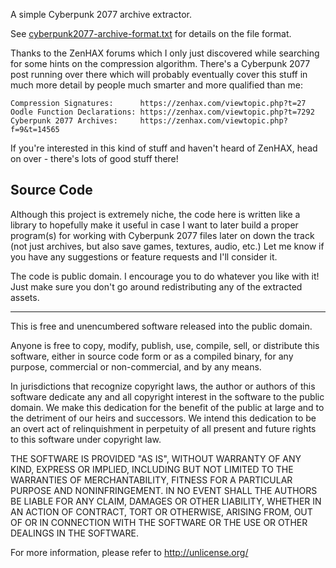 A simple Cyberpunk 2077 archive extractor.

See [cyberpunk2077-archive-format.txt](https://raw.githubusercontent.com/mackron/cyberfm/master/docs/cyberpunk2077-archive-format.txt) for details on the file format.

Thanks to the ZenHAX forums which I only just discovered while searching for
some hints on the compression algorithm. There's a Cyberpunk 2077 post running
over there which will probably eventually cover this stuff in much more detail
by people much smarter and more qualified than me:

    Compression Signatures:      https://zenhax.com/viewtopic.php?t=27
    Oodle Function Declarations: https://zenhax.com/viewtopic.php?t=7292
    Cyberpunk 2077 Archives:     https://zenhax.com/viewtopic.php?f=9&t=14565
    
If you're interested in this kind of stuff and haven't heard of ZenHAX, head on
over - there's lots of good stuff there!


Source Code
-----------
Although this project is extremely niche, the code here is written like a
library to hopefully make it useful in case I want to later build a proper
program(s) for working with Cyberpunk 2077 files later on down the track (not
just archives, but also save games, textures, audio, etc.) Let me know if you
have any suggestions or feature requests and I'll consider it.

The code is public domain. I encourage you to do whatever you like with it!
Just make sure you don't go around redistributing any of the extracted assets.

-------------------------------------------------------------------------------

This is free and unencumbered software released into the public domain.

Anyone is free to copy, modify, publish, use, compile, sell, or distribute this
software, either in source code form or as a compiled binary, for any purpose,
commercial or non-commercial, and by any means.

In jurisdictions that recognize copyright laws, the author or authors of this
software dedicate any and all copyright interest in the software to the public
domain. We make this dedication for the benefit of the public at large and to
the detriment of our heirs and successors. We intend this dedication to be an
overt act of relinquishment in perpetuity of all present and future rights to
this software under copyright law.

THE SOFTWARE IS PROVIDED "AS IS", WITHOUT WARRANTY OF ANY KIND, EXPRESS OR
IMPLIED, INCLUDING BUT NOT LIMITED TO THE WARRANTIES OF MERCHANTABILITY,
FITNESS FOR A PARTICULAR PURPOSE AND NONINFRINGEMENT. IN NO EVENT SHALL THE
AUTHORS BE LIABLE FOR ANY CLAIM, DAMAGES OR OTHER LIABILITY, WHETHER IN AN
ACTION OF CONTRACT, TORT OR OTHERWISE, ARISING FROM, OUT OF OR IN CONNECTION
WITH THE SOFTWARE OR THE USE OR OTHER DEALINGS IN THE SOFTWARE.

For more information, please refer to <http://unlicense.org/>
